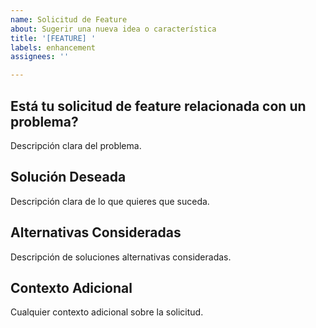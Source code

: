 ```yaml
---
name: Solicitud de Feature
about: Sugerir una nueva idea o característica
title: '[FEATURE] '
labels: enhancement
assignees: ''

---
```


## Está tu solicitud de feature relacionada con un problema?
Descripción clara del problema.

## Solución Deseada
Descripción clara de lo que quieres que suceda.

## Alternativas Consideradas
Descripción de soluciones alternativas consideradas.

## Contexto Adicional
Cualquier contexto adicional sobre la solicitud.